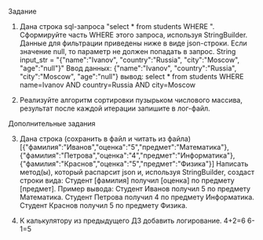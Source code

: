 Задание

1) Дана строка sql-запроса "select * from students WHERE ". Сформируйте часть WHERE этого запроса, используя StringBuilder. Данные для фильтрации приведены ниже в виде json-строки.
Если значение null, то параметр не должен попадать в запрос.
String input_str = "{"name":"Ivanov", "country":"Russia", "city":"Moscow", "age":"null"}"
Ввод данных: {"name":"Ivanov", "country":"Russia", "city":"Moscow", "age":"null"}
вывод: select * from students WHERE name=Ivanov AND country=Russia AND city=Moscow

2) Реализуйте алгоритм сортировки пузырьком числового массива, результат после каждой итерации запишите в лог-файл.

Дополнительные задания

3) Дана строка (сохранить в файл и читать из файла)
[{"фамилия":"Иванов","оценка":"5","предмет":"Математика"},{"фамилия":"Петрова","оценка":"4","предмет":"Информатика"},{"фамилия":"Краснов","оценка":"5","предмет":"Физика"}]
Написать метод(ы), который распарсит json и, используя StringBuilder, создаст строки вида: Студент [фамилия] получил [оценка] по предмету [предмет].
Пример вывода:
Студент Иванов получил 5 по предмету Математика.
Студент Петрова получил 4 по предмету Информатика.
Студент Краснов получил 5 по предмету Физика.

4) К калькулятору из предыдущего ДЗ добавить логирование.
4+2=6
6-1=5

